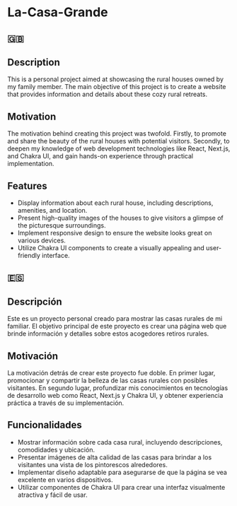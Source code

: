 <h1>La-Casa-Grande</h1> 
 
<h2>🇬🇧</h2>

<h2>Description</h2>

This is a personal project aimed at showcasing the rural houses owned by my family member. The main objective of this project is to create a website that provides information and details about these cozy rural retreats.


<h2>Motivation</h2>

The motivation behind creating this project was twofold. Firstly, to promote and share the beauty of the rural houses with potential visitors. Secondly, to deepen my knowledge of web development technologies like React, Next.js, and Chakra UI, and gain hands-on experience through practical implementation.


<h2>Features</h2>

<ul>
<li>Display information about each rural house, including descriptions, amenities, and location.</li>
<li>Present high-quality images of the houses to give visitors a glimpse of the picturesque surroundings.</li>
<li>Implement responsive design to ensure the website looks great on various devices.</li>
<li>Utilize Chakra UI components to create a visually appealing and user-friendly interface.</li>
</ul>
<h2>🇪🇸</h2>

<h2>Descripción</h2>

Este es un proyecto personal creado para mostrar las casas rurales de mi familiar. El objetivo principal de este proyecto es crear una página web que brinde información y detalles sobre estos acogedores retiros rurales.


<h2>Motivación</h2>

La motivación detrás de crear este proyecto fue doble. En primer lugar, promocionar y compartir la belleza de las casas rurales con posibles visitantes. En segundo lugar, profundizar mis conocimientos en tecnologías de desarrollo web como React, Next.js y Chakra UI, y obtener experiencia práctica a través de su implementación.


<h2>Funcionalidades</h2>
<ul>
<li>Mostrar información sobre cada casa rural, incluyendo descripciones, comodidades y ubicación.</li>
<li>Presentar imágenes de alta calidad de las casas para brindar a los visitantes una vista de los pintorescos alrededores.</li>
<li>Implementar diseño adaptable para asegurarse de que la página se vea excelente en varios dispositivos.</li>
<li>Utilizar componentes de Chakra UI para crear una interfaz visualmente atractiva y fácil de usar.</li>
</ul>

